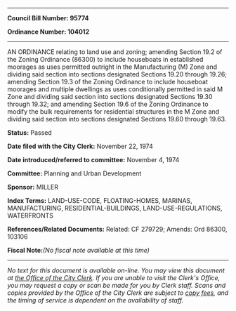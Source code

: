 

********

**Council Bill Number: 95774**
   
**Ordinance Number: 104012**
********

 AN ORDINANCE relating to land use and zoning; amending Section 19.2 of the Zoning Ordinance (86300) to include houseboats in established moorages as uses permitted outright in the Manufacturing (M) Zone and dividing said section into sections designated Sections 19.20 through 19.26; amending Section 19.3 of the Zoning Ordinance to include houseboat moorages and multiple dwellings as uses conditionally permitted in said M Zone and dividing said section into sections designated Sections 19.30 through 19.32; and amending Section 19.6 of the Zoning Ordinance to modify the bulk requirements for residential structures in the M Zone and dividing said section into sections designated Sections 19.60 through 19.63.

**Status:** Passed
   
**Date filed with the City Clerk:** November 22, 1974
   
   
**Date introduced/referred to committee:** November 4, 1974
   
**Committee:** Planning and Urban Development
   
**Sponsor:** MILLER
   
   
**Index Terms:** LAND-USE-CODE, FLOATING-HOMES, MARINAS, MANUFACTURING, RESIDENTIAL-BUILDINGS, LAND-USE-REGULATIONS, WATERFRONTS

**References/Related Documents:** Related: CF 279729; Amends: Ord 86300, 103106

**Fiscal Note:**_(No fiscal note available at this time)_
********

_No text for this document is available on-line. You may view this document at [the Office of the City Clerk](http://www.seattle.gov/leg/clerk/contactUs.htm). If you are unable to visit the Clerk's Office, you may request a copy or scan be made for you by Clerk staff. Scans and copies provided by the Office of the City Clerk are subject to [copy fees](http://clerk.seattle.gov/~public/clerkfees.htm), and the timing of service is dependent on the availability of staff._

